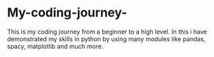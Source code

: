 # My-coding-journey-
This is my coding journey from a beginner to a high level. In this i have demonstrated my skills in python by using many modules like pandas, spacy, matplotlib and much more.
